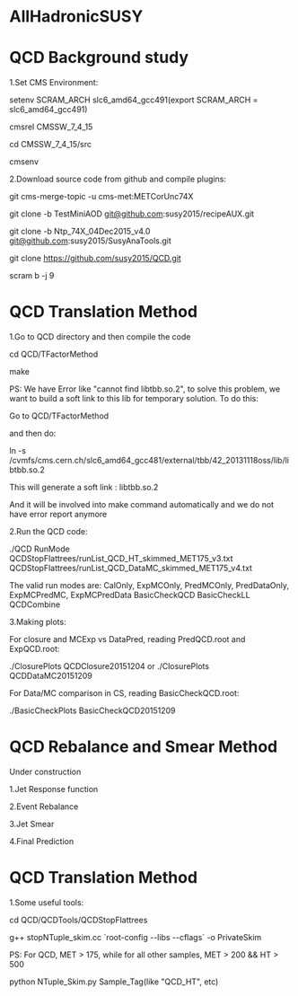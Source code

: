 # AllHadronicSUSY
# QCD Background study

1.Set CMS Environment:

setenv SCRAM_ARCH slc6_amd64_gcc491(export SCRAM_ARCH = slc6_amd64_gcc491)

cmsrel CMSSW_7_4_15

cd CMSSW_7_4_15/src

cmsenv

2.Download source code from github and compile plugins:

git cms-merge-topic -u cms-met:METCorUnc74X

git clone -b TestMiniAOD git@github.com:susy2015/recipeAUX.git

git clone -b Ntp_74X_04Dec2015_v4.0 git@github.com:susy2015/SusyAnaTools.git

git clone https://github.com/susy2015/QCD.git

scram b -j 9

# QCD Translation Method

1.Go to QCD directory and then compile the code

cd QCD/TFactorMethod

make

PS: We have Error like "cannot find libtbb.so.2", to solve this problem, we want to build a soft link to this lib for temporary solution. To do this:

Go to QCD/TFactorMethod

and then do:

ln -s /cvmfs/cms.cern.ch/slc6_amd64_gcc481/external/tbb/42_20131118oss/lib/libtbb.so.2

This will generate a soft link : libtbb.so.2

And it will be involved into make command automatically and we do not have error report anymore

2.Run the QCD code:

./QCD RunMode QCDStopFlattrees/runList_QCD_HT_skimmed_MET175_v3.txt QCDStopFlattrees/runList_QCD_DataMC_skimmed_MET175_v4.txt

The valid run modes are: CalOnly, ExpMCOnly, PredMCOnly, PredDataOnly, ExpMCPredMC, ExpMCPredData BasicCheckQCD BasicCheckLL QCDCombine

3.Making plots:

For closure and MCExp vs DataPred, reading PredQCD.root and ExpQCD.root:

./ClosurePlots QCDClosure20151204 or ./ClosurePlots QCDDataMC20151209

For Data/MC comparison in CS, reading BasicCheckQCD.root:

./BasicCheckPlots BasicCheckQCD20151209

# QCD Rebalance and Smear Method

Under construction

1.Jet Response function

2.Event Rebalance

3.Jet Smear

4.Final Prediction

# QCD Translation Method

1.Some useful tools:

cd QCD/QCDTools/QCDStopFlattrees

g++ stopNTuple_skim.cc \`root-config --libs --cflags\` -o PrivateSkim

PS: For QCD, MET > 175, while for all other samples, MET > 200 && HT > 500

python NTuple_Skim.py Sample_Tag(like "QCD_HT", etc)

